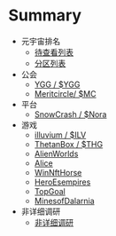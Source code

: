 # Summary
- 元宇宙排名
  - [待查看列表](chapter4/集合类内容/待查看列表.md)
  - [ 分区列表](chapter4/集合类内容/分区列表.md)
- 公会
  - [ YGG / $YGG ](chapter4/YGG.md)
  - [Meritcircle/ $MC ](chapter4/meritcircle.md)
- 平台
  - [SnowCrash / $Nora](chapter4/nora.md)
- 游戏
  - [illuvium / $ILV ](chapter4/illuvium.md)
  - [ThetanBox / $THG ](chapter4/ThetanBox.md)
  - [AlienWorlds](chapter4/AlienWorlds.md)
  - [Alice](chapter4/alice.md)
  - [WinNftHorse](chapter4/winnfthorse.md)
  - [HeroEsempires](chapter4/heroesempires.md)
  - [TopGoal](chapter4/topgoal.md)
  - [MinesofDalarnia](chapter4/MinesofDalarnia.md)
- 非详细调研
  - [非详细调研](chapter4/feixiangxidiaoyan.md)
